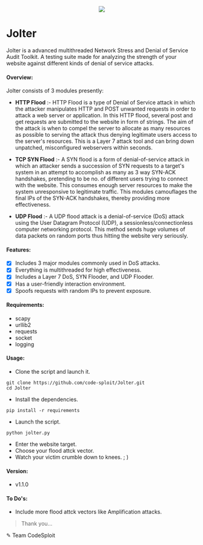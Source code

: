 <p align="middle"><img src='https://i.imgur.com/lkgCwjI.png' /></p>  

# Jolter
Jolter is a advanced multithreaded Network Stress and Denial of Service Audit Toolkit. A testing suite made for analyzing the strength of your website against different kinds of denial of service attacks.

#### Overview:
Jolter consists of 3 modules presently:

- **HTTP Flood** :- HTTP Flood is a type of Denial of Service attack in which the attacker manipulates HTTP and POST unwanted requests in order to attack a web server or application. In this HTTP flood, several post and get requests are submitted to the website in form of strings. The aim of the attack is when to compel the server to allocate as many resources as possible to serving the attack thus denying legitimate users access to the server's resources. This is a Layer 7 attack tool and can bring down unpatched, misconfigured webservers within seconds.

- **TCP SYN Flood** :- A SYN flood is a form of denial-of-service attack in which an attacker sends a succession of SYN requests to a target's system in an attempt to accomplish as many as 3 way SYN-ACK handshakes, pretending to be no. of different users trying to connect with the website. This consumes enough server resources to make the system unresponsive to legitimate traffic. This modules camouflages the final IPs of the SYN-ACK handshakes, thereby providing more effectiveness.

- **UDP Flood** :- A UDP flood attack is a denial-of-service (DoS) attack using the User Datagram Protocol (UDP), a sessionless/connectionless computer networking protocol. This method sends huge volumes of data packets on random ports thus hitting the website very seriously.

#### Features:

- [x] Includes 3 major modules commonly used in DoS attacks.
- [x] Everything is multithreaded for high effectiveness.
- [x] Includes a Layer 7 DoS, SYN Flooder, and UDP Flooder.
- [x] Has a user-friendly interaction environment.
- [x] Spoofs requests with random IPs to prevent exposure.

#### Requirements:

- scapy
- urllib2
- requests
- socket
- logging

#### Usage:

- Clone the script and launch it.
```
git clone https://github.com/code-sploit/Jolter.git
cd Jolter
```
- Install the dependencies.
```
pip install -r requirements
```
- Launch the script.
```
python jolter.py
```
- Enter the website target.
- Choose your flood attck vector.
- Watch your victim crumble down to knees. ; )

#### Version:

- v1.1.0

#### To Do's:
- Include more flood attck vectors like Amplification attacks.

> Thank you...

 ✎ Team CodeSploit
